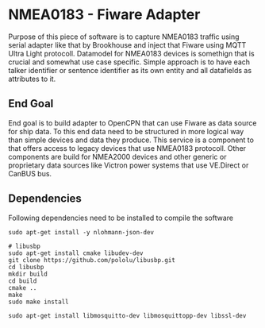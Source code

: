 # NMEA0183 - Fiware Adapter

Purpose of this piece of software is to capture NMEA0183 traffic using serial adapter like that by Brookhouse and
inject that Fiware using MQTT Ultra Light protocoll. Datamodel for NMEA0183 devices is somethign that is crucial and 
somewhat use case specific. Simple approach is to have each talker identifier or sentence identifier as its own entity 
and all datafields as attributes to it.

## End Goal
End goal is to build adapter to OpenCPN that can use Fiware as data source for ship data. To this end data need to be 
structured in more logical way than simple devices and data they produce. This service is a component to that offers 
access to legacy devices that use NMEA0183 protocoll. Other components are build for NMEA2000 devices and other 
generic or proprietary data sources like Victron power systems that use VE.Direct or CanBUS bus. 

## Dependencies
Following dependencies need to be installed to compile the software
```
sudo apt-get install -y nlohmann-json-dev

# libusbp
sudo apt-get install cmake libudev-dev
git clone https://github.com/pololu/libusbp.git
cd libusbp
mkdir build
cd build
cmake ..
make
sudo make install

sudo apt-get install libmosquitto-dev libmosquittopp-dev libssl-dev
```
